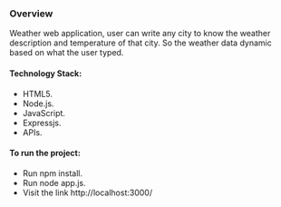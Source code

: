 ### Overview

Weather web application, user can write any city to know the weather description and temperature of that city. So the weather data dynamic based on what the user typed.

#### Technology Stack:

- HTML5.
- Node.js.
- JavaScript.
- Expressjs.
- APIs.

#### To run the project:

- Run npm install.
- Run node app.js.
- Visit the link http://localhost:3000/

